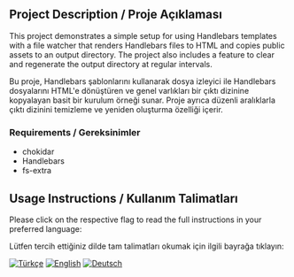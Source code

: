 ## Project Description / Proje Açıklaması

This project demonstrates a simple setup for using Handlebars templates with a file watcher that renders Handlebars files to HTML and copies public assets to an output directory. The project also includes a feature to clear and regenerate the output directory at regular intervals.

Bu proje, Handlebars şablonlarını kullanarak dosya izleyici ile Handlebars dosyalarını HTML'e dönüştüren ve genel varlıkları bir çıktı dizinine kopyalayan basit bir kurulum örneği sunar. Proje ayrıca düzenli aralıklarla çıktı dizinini temizleme ve yeniden oluşturma özelliği içerir.

### Requirements / Gereksinimler

- chokidar
- Handlebars
- fs-extra

## Usage Instructions / Kullanım Talimatları

Please click on the respective flag to read the full instructions in your preferred language:

Lütfen tercih ettiğiniz dilde tam talimatları okumak için ilgili bayrağa tıklayın:

[![Türkçe](https://upload.wikimedia.org/wikipedia/commons/b/b4/Flag_of_Turkey.svg)](md/TR.md)
[![English](https://upload.wikimedia.org/wikipedia/en/a/a4/Flag_of_the_United_States.svg)](md/EN.md) [![Deutsch](https://upload.wikimedia.org/wikipedia/en/b/ba/Flag_of_Germany.svg)](md/DE.md)
